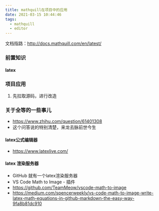 ```yaml
---
title: mathquill在项目中的应用
date: 2021-03-15 10:44:46
tags:
  - mathquill
  - editor
---
```


文档指路：http://docs.mathquill.com/en/latest/

### 前置知识

#### latex

### 项目应用

1. 先拉取源码，进行改造

### 关于全等的一些事儿
- https://www.zhihu.com/question/61401308
- 这个问答说的特别清楚，来龙去脉前世今生

#### latex公式编辑器
- https://www.latexlive.com/
#### latex 渲染服务器
- GitHub 就有一个latex渲染服务器
- VS Code Math to Image - 插件
- https://github.com/TeamMeow/vscode-math-to-image
- https://medium.com/spencerweekly/vs-code-math-to-image-write-latex-math-equations-in-github-markdown-the-easy-way-9fa8b81dc910


